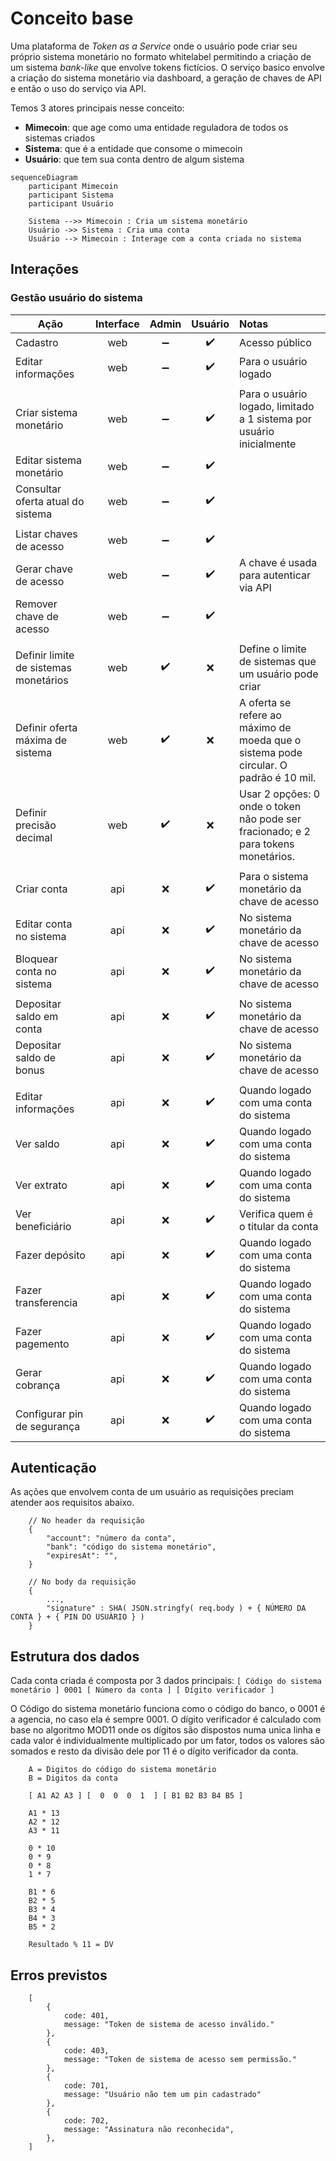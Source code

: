 # Conceito base
Uma plataforma de *Token as a Service* onde o usuário pode criar seu próprio sistema monetário no formato whitelabel permitindo a criação de um sistema *bank-like* que envolve tokens fictícios. O serviço basico envolve a criação do sistema monetário via dashboard, a geração de chaves de API e então o uso do serviço via API.

Temos 3 atores principais nesse conceito:

 - **Mimecoin**: que age como uma entidade reguladora de todos os sistemas criados
 - **Sistema**: que é a entidade que consome o mimecoin
 - **Usuário**: que tem sua conta dentro de algum sistema

```mermaid
sequenceDiagram
	participant Mimecoin
	participant Sistema
	participant Usuário
	
	Sistema -->> Mimecoin : Cria um sistema monetário
	Usuário ->> Sistema : Cria uma conta
	Usuário --> Mimecoin : Interage com a conta criada no sistema
```

## Interações

### Gestão usuário do sistema

| Ação | Interface | Admin | Usuário | Notas
| -- | :--: | :--: | :--: | :-- | 
| Cadastro | web | ➖ | ✔️ | Acesso público
| Editar informações | web | ➖ | ✔️ | Para o usuário logado
||
| Criar sistema monetário | web | ➖ | ✔️ | Para o usuário logado, limitado a 1 sistema por usuário inicialmente
| Editar sistema monetário | web | ➖ | ✔️ | 
| Consultar oferta atual do sistema | web | ➖ | ✔️ | 
||
| Listar chaves de acesso | web | ➖ | ✔️ |
| Gerar chave de acesso | web | ➖ | ✔️ | A chave é usada para autenticar via API
| Remover chave de acesso | web | ➖ | ✔️ | 
||
| Definir limite de sistemas monetários | web | ✔️ | ❌ | Define o limite de sistemas que um usuário pode criar |
| Definir oferta máxima de sistema | web | ✔️ | ❌ | A oferta se refere ao máximo de moeda que o sistema pode circular. O padrão é 10 mil. |
| Definir precisão decimal | web | ✔️ | ❌ | Usar 2 opções: 0 onde o token não pode ser fracionado; e 2 para tokens monetários. |
||
| Criar conta | api | ❌ | ✔️ | Para o sistema monetário da chave de acesso |
| Editar conta no sistema | api | ❌ | ✔️ | No sistema monetário da chave de acesso |
| Bloquear conta no sistema  | api | ❌ | ✔️ | No sistema monetário da chave de acesso |
||
| Depositar saldo em conta  | api | ❌ | ✔️ | No sistema monetário da chave de acesso |
| Depositar saldo de bonus | api | ❌ | ✔️ | No sistema monetário da chave de acesso |
||
| Editar informações | api | ❌ | ✔️ | Quando logado com uma conta do sistema
| Ver saldo | api | ❌ | ✔️ | Quando logado com uma conta do sistema
| Ver extrato | api | ❌ | ✔️ | Quando logado com uma conta do sistema
| Ver beneficiário | api | ❌ | ✔️ | Verifica quem é o titular da conta
| Fazer depósito | api | ❌ | ✔️ | Quando logado com uma conta do sistema
| Fazer transferencia | api | ❌ | ✔️ | Quando logado com uma conta do sistema
| Fazer pagemento | api | ❌ | ✔️ | Quando logado com uma conta do sistema
| Gerar cobrança | api | ❌ | ✔️ | Quando logado com uma conta do sistema
| Configurar pin de segurança | api | ❌ | ✔️ | Quando logado com uma conta do sistema

## Autenticação

As ações que envolvem conta de um usuário as requisições preciam atender aos requisitos abaixo.

```
    // No header da requisição
    {
        "account": "número da conta",
        "bank": "código do sistema monetário",
        "expiresAt": "",
    }

    // No body da requisição
    {
        ...,
        "signature" : SHA( JSON.stringfy( req.body ) + { NÚMERO DA CONTA } + { PIN DO USUÀRIO } )
    }
```

## Estrutura dos dados

Cada conta criada é composta por 3 dados principais:
```[ Código do sistema monetário ] 0001 [ Número da conta ] [ Dígito verificador ]```

O Código do sistema monetário funciona como o código do banco, o 0001 é a agencia, no caso ela é sempre 0001.
O dígito verificador é calculado com base no algoritmo MOD11 onde os dígitos são dispostos numa unica linha e cada valor é individualmente multiplicado por um fator, todos os valores são somados e resto da divisão dele por 11 é o dígito verificador da conta.

```
	A = Digitos do código do sistema monetário
	B = Digitos da conta

	[ A1 A2 A3 ] [  0  0  0  1  ] [ B1 B2 B3 B4 B5 ]

	A1 * 13
	A2 * 12
	A3 * 11

	0 * 10
	0 * 9
	0 * 8
	1 * 7

	B1 * 6
	B2 * 5
	B3 * 4
	B4 * 3
	B5 * 2

	Resultado % 11 = DV
```

## Erros previstos

```
    [
        {
            code: 401,
            message: "Token de sistema de acesso inválido."
        },
        {
            code: 403,
            message: "Token de sistema de acesso sem permissão."
        },
        {
            code: 701,
            message: "Usuário não tem um pin cadastrado"
        },
        {
            code: 702,
            message: "Assinatura não reconhecida",
        },
    ]
```
